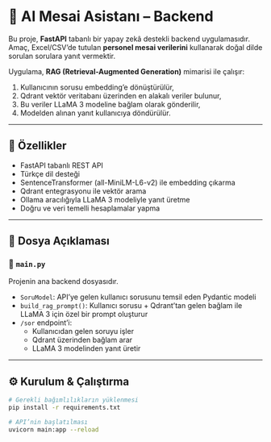 # 📌 AI Mesai Asistanı – Backend

Bu proje, **FastAPI** tabanlı bir yapay zekâ destekli backend uygulamasıdır.  
Amaç, Excel/CSV’de tutulan **personel mesai verilerini** kullanarak doğal dilde sorulan sorulara yanıt vermektir.

Uygulama, **RAG (Retrieval-Augmented Generation)** mimarisi ile çalışır:

1. Kullanıcının sorusu embedding’e dönüştürülür,  
2. Qdrant vektör veritabanı üzerinden en alakalı veriler bulunur,  
3. Bu veriler LLaMA 3 modeline bağlam olarak gönderilir,  
4. Modelden alınan yanıt kullanıcıya döndürülür.  

---

## 🚀 Özellikler
- FastAPI tabanlı REST API  
- Türkçe dil desteği  
- SentenceTransformer (all-MiniLM-L6-v2) ile embedding çıkarma  
- Qdrant entegrasyonu ile vektör arama  
- Ollama aracılığıyla LLaMA 3 modeliyle yanıt üretme  
- Doğru ve veri temelli hesaplamalar yapma  

---

## 📂 Dosya Açıklaması

### 🔹 `main.py`
Projenin ana backend dosyasıdır.  

- `SoruModel`: API’ye gelen kullanıcı sorusunu temsil eden Pydantic modeli  
- `build_rag_prompt()`: Kullanıcı sorusu + Qdrant’tan gelen bağlam ile LLaMA 3 için özel bir prompt oluşturur  
- `/sor` endpoint’i:  
  - Kullanıcıdan gelen soruyu işler  
  - Qdrant üzerinden bağlam arar  
  - LLaMA 3 modelinden yanıt üretir  

---

## ⚙️ Kurulum & Çalıştırma
```bash
# Gerekli bağımlılıkların yüklenmesi
pip install -r requirements.txt

# API’nin başlatılması
uvicorn main:app --reload